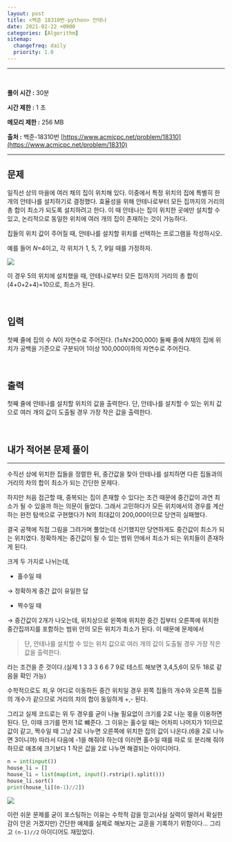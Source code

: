 ```yaml
---
layout: post
title: <백준 18310번-python> 안테나
date: 2021-02-22 +0900
categories: [Algorithm]
sitemap:
  changefreq: daily
  priority: 1.0
---
```


---

<br>

**풀이 시간 :** 30분

**시간 제한 :** 1 초

**메모리 제한 :** 256 MB

**출처 :** 백준-18310번 [https://www.acmicpc.net/problem/18310](https://www.acmicpc.net/problem/18310)

---

## 문제

일직선 상의 마을에 여러 채의 집이 위치해 있다. 이중에서 특정 위치의 집에 특별히 한 개의 안테나를 설치하기로 결정했다. 효율성을 위해 안테나로부터 모든 집까지의 거리의 총 합이 최소가 되도록 설치하려고 한다. 이 때 안테나는 집이 위치한 곳에만 설치할 수 있고, 논리적으로 동일한 위치에 여러 개의 집이 존재하는 것이 가능하다.

집들의 위치 값이 주어질 때, 안테나를 설치할 위치를 선택하는 프로그램을 작성하시오.

예를 들어 *N*=4이고, 각 위치가 1, 5, 7, 9일 때를 가정하자.

<img src="{{'/public/img/algorithm/algorithm-10-2.png'}}">

이 경우 5의 위치에 설치했을 때, 안테나로부터 모든 집까지의 거리의 총 합이 (4+0+2+4)=10으로, 최소가 된다.

<br>

## 입력

첫째 줄에 집의 수 *N*이 자연수로 주어진다. (1≤*N*≤200,000) 둘째 줄에 *N*채의 집에 위치가 공백을 기준으로 구분되어 1이상 100,000이하의 자연수로 주어진다.

<br>

## 출력

첫째 줄에 안테나를 설치할 위치의 값을 출력한다. 단, 안테나를 설치할 수 있는 위치 값으로 여러 개의 값이 도출될 경우 가장 작은 값을 출력한다.

<br>

## 내가 적어본 문제 풀이

---

수직선 상에 위치한 집들을 정렬한 뒤, 중간값을 찾아 안테나를 설치하면 다른 집들과의 거리의 차의 합이 최소가 되는 간단한 문제다.

하지만 처음 접근할 때, 중복되는 집이 존재할 수 있다는 조건 때문에 중간값이 과연 최소가 될 수 있을까 하는 의문이 들었다. 그래서 고민하다가 모든 위치에서의 경우를 계산하는 완전 탐색으로 구현했다가 N의 최대값이 200,000이므로 당연히 실패했다.

결국 공책에 직접 그림을 그려가며 풀었는데 신기했지만 당연하게도 중간값이 최소가 되는 위치였다. 정확하게는 중간값이 될 수 있는 범위 안에서 최소가 되는 위치들이 존재하게 된다.

크게 두 가지로 나뉘는데,

- 홀수일 때

→ 정확하게 중간 값이 유일한 답

- 짝수일 때

→ 중간값이 2개가 나오는데, 위치상으로 왼쪽에 위치한 중간 집부터 오른쪽에 위치한 중간집까지를 포함하는 범위 안의 모든 위치가 최소가 된다. 이 때문에 문제에서

> 단, 안테나를 설치할 수 있는 위치 값으로 여러 개의 값이 도출될 경우 가장 작은 값을 출력한다.

라는 조건을 준 것이다.(실제 1 3 3 3 6 6 7 9로 테스트 해보면 3,4,5,6이 모두 18로 같음을 확인 가능)

수학적으로도 죄,우 어디로 이동하든 중간 위치일 경우 왼쪽 집들의 개수와 오른쪽 집들의 개수가 같으므로 거리의 차의 합이 동일하게 +,- 된다.

그리고 실제 코드로는 위 두 경우를 굳이 나눌 필요없이 크기를 2로 나눈 몫을 이용하면 된다. 단, 이때 크기를 먼저 1로 뺴준다. 그 이유는 홀수일 때는 어차피 나머지가 1이므로 값이 같고, 짝수일 때 그냥 2로 나누면 오른쪽에 위치한 집의 값이 나온다.(6을 2로 나누면 3이니까) 따라서 다음에 -1을 해줘야 하는데 이러면 홀수일 때를 따로 또 분리해 줘야 하므로 애초에 크기보다 1 작은 값을 2로 나누면 해결되는 아이디어다.

```python
n = int(input())
house_li = []
house_li = list(map(int, input().rstrip().split()))
house_li.sort()
print(house_li[(n-1)//2])
```

<img src="{{'/public/img/algorithm/algorithm-10-1.png'}}">

이런 쉬운 문제를 굳이 포스팅하는 이유는 수학적 감을 믿고(사실 실력이 딸려서 확실한 감이 안온 거겠지만) 간단한 예제를 실제로 해보자는 교훈을 기록하기 위함이다... 그리고 `(n-1)//2` 아이디어도 재밌었다.

